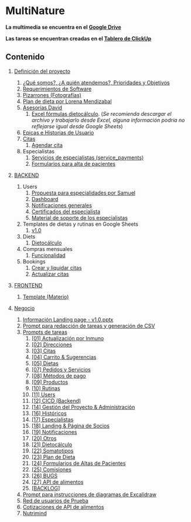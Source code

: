 # MultiNature

**La multimedia se encuentra en el [Google Drive](https://drive.google.com/drive/folders/1cwJvfCM1wVJkn_u9QfFUjZUTU_ccIsdU?hl=es)**

**Las tareas se encuentran creadas en el [Tablero de ClickUp](https://app.clickup.com/9011834369/v/o/5-90115276863-28?pr=90113420950)**

## Contenido

1. [Definición del proyecto](1.%20Definicion%20del%20proyecto/README.md)

   1. [¿Qué somos?, ¿A quién atendemos?, Prioridades y Objetivos](./1.%20Definicion%20del%20proyecto/nosotros/nosotros.md)
   2. [Requerimientos de Software](https://docs.google.com/document/d/1RmOMpKeZ9XW2bLhkbv60YhoURoQoVh6NG7p35GC2HfY/edit?tab=t.0#heading=h.ch0ua7wmgt2e)
   3. [Pizarrones (Fotografías)](https://drive.google.com/drive/folders/1xzSU2FvYMJ0FUUQ61IK06SSVKvtlDxv4?hl=es)
   4. [Plan de dieta por Lorena Mendizabal](https://drive.google.com/drive/folders/1xo10DQko5NIA4IcDTyH213Qk4CWEk86f?hl=es)
   5. [Asesorías David](https://drive.google.com/drive/folders/1XLMn-3zAtnoJp-h9YuRxb90oBlFK3Xw3?hl=es)
      1. [Excel fórmulas dietocálculo](https://docs.google.com/spreadsheets/d/1s78fjfSze-kaOj6Tkxzc-PolM9R1wRvm/edit?gid=622333526#gid=622333526).
         (_Se recomienda descargar el archivo y trabajarlo desde Excel, alguna información podría no reflejarse igual desde Google Sheets_)
   6. [Epicas e Historias de Usuario](./1.%20Definicion%20del%20proyecto/epics&UserStories.png)
   7. [Citas](./1.%20Definicion%20del%20proyecto/citas.md)
      1. [Agendar cita](./1.%20Definicion%20del%20proyecto/agendarCita.png)
   8. Especialistas
      1. [Servicios de especialistas (service_payments)](./1.%20Definicion%20del%20proyecto/servicios.png)
      2. [Formularios para alta de pacientes](./1.%20Definicion%20del%20proyecto/formulariosAltaPacientes.md)

2. [BACKEND](./2.%20BACKEND/README.md)

   1. Users
      1. [Propuesta para especialidades por Samuel](2.%20BACKEND/2.1.%20Users/propuestaParaEspecialidadesPorSamuel.md)
      2. [Dashboard](./2.%20BACKEND/2.1.%20Users/dashboard.md)
      3. [Notificaciones generales](./2.%20BACKEND/2.1.%20Users/sendNotifications.md)
      4. [Certificados del especialista](./2.%20BACKEND/2.1.%20Users/certificates.md)
      5. [Material de soporte de los especialistas](./2.%20BACKEND/2.1.%20Users/supportMaterial.md)
   2. Templates de dietas y rutinas en Google Sheets
      1. [v1.0](https://drive.google.com/drive/folders/1k8ewAPPuL3iLdtA_D-K657mLd6s_fZ8F?hl=es)
   3. Diets
      1. [Dietocálculo](./2.%20BACKEND/2.2.%20Diets/dietCalculation.md)
   4. Compras mensuales
      1. [Funcionalidad](./2.%20BACKEND/2.3.ComprasMensuales/funcionalidadCompraMensual.md)
   4. Bookings
      1. [Crear y liquidar citas](./2.%20BACKEND/2.4%20Bookings/create.md)
      1. [Actualizar citas](./2.%20BACKEND/2.4%20Bookings/update.md)

3. [FRONTEND](./3.%20FRONTEND/README.md)

   1. [Template (Materio)](https://drive.google.com/drive/folders/1s18xBtu_Lr_UXC78rAHNnpBERNfTjTBR)

4. [Negocio](./4.%20Negocio/README.md)
   1. [Información Landing page - v1.0.pptx](https://docs.google.com/presentation/d/1RVrquVY3e3JVPRQHY2QF3gE5zH37i3OD/edit?usp=drive_web&ouid=115463368008145921571&rtpof=true)
   2. [Prompt para redacción de tareas y generación de CSV](./4.%20Negocio/promptRedaccionDeTareas.md)
   3. [Prompts de tareas](./4.%20Negocio/promptsDeTareas/)
      1. [[01] Actualización por Inmuno](./4.%20Negocio/promptsDeTareas/[01]ActualizacionPorInmuno.md)
      2. [[02] Direcciones](./4.%20Negocio/promptsDeTareas/[02]Direcciones.md)
      3. [[03] Citas](./4.%20Negocio/promptsDeTareas/[03]Citas.md)
      4. [[04] Carrito & Sugerencias](./4.%20Negocio/promptsDeTareas/[04]Carrito&Sugerencias.md)
      5. [[05] Dietas](./4.%20Negocio/promptsDeTareas/[05]Dietas.md)
      6. [[07] Pedidos y Servicios](./4.%20Negocio/promptsDeTareas/[07]Pedidos&Servicios.md)
      7. [[08] Métodos de pago](./4.%20Negocio/promptsDeTareas/[08]MetodosDePago.md)
      8. [[09] Productos](./4.%20Negocio/promptsDeTareas/[09]Productos.md)
      9. [[10] Rutinas](./4.%20Negocio/promptsDeTareas/[10]Rutinas.md)
      10. [[11] Users](./4.%20Negocio/promptsDeTareas/[11]Users.md)
      11. [[12] CICD (Backend)](./4.%20Negocio/promptsDeTareas/[12]CICD.md)
      12. [[14] Gestión del Proyecto & Administración](./4.%20Negocio/promptsDeTareas/[14]GestionDelProyecto&Administracion.md)
      13. [[16] Históricos](./4.%20Negocio/promptsDeTareas/[16]Historicos.md)
      14. [[17] Especialistas](./4.%20Negocio/promptsDeTareas/[17]Especialistas.md)
      15. [[18] Landing & Página de Socios](./4.%20Negocio/promptsDeTareas/[18]Landing&PaginaDeSocios.md)
      16. [[19] Notificaciones](./4.%20Negocio/promptsDeTareas/[19]Notificaciones.md)
      17. [[20] Otros](./4.%20Negocio/promptsDeTareas/[20]Otros.md)
      18. [[21] Dietocálculo](./4.%20Negocio/promptsDeTareas/[21]Dietocalculo.md)
      19. [[22] Somatotipos](./4.%20Negocio/promptsDeTareas/[22]Somatotipos.md)
      20. [[23] Plan de Dieta](./4.%20Negocio/promptsDeTareas/[23]PlanDeDieta.md])
      21. [[24] Formularios de Altas de Pacientes](./4.%20Negocio/promptsDeTareas/[24]FormulariosDeAltasDePacientes.md)
      22. [[25] Comisiones](./4.%20Negocio/promptsDeTareas/[25]Comisiones.md)
      23. [[26] BUGS](./4.%20Negocio/promptsDeTareas/[26]BUGS.md)
      24. [[27] API de alimentos](./4.%20Negocio/promptsDeTareas/[27]APIDeAlimentos.md)
      25. [[BACKLOG]](./4.%20Negocio/promptsDeTareas/[BACKLOG].md)
   4. [Prompt para instrucciones de diagramas de Excalidraw](./4.%20Negocio/propmtDiagramasDeExcalidraw.md)
   5. [Red de usuarios de Prueba](./4.%20Negocio/redDeUsuariosDePrueba.png)
   6. [Cotizaciones de API de alimentos](https://docs.google.com/spreadsheets/d/1JeiPtQWeF2uLBE1RfwcXrMesc1mnqNiC7EC6lY87YIg/edit?gid=1883683087#gid=1883683087)
   7. [Nutrimind](https://www.nutrimind.net/page/software_de_nutricion_videos)
